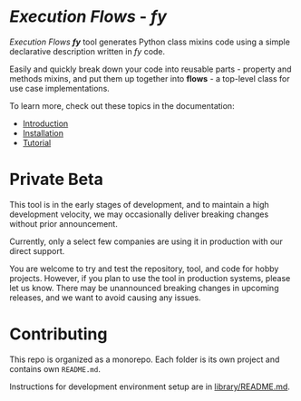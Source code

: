 # _Execution Flows_ - ___fy___

_Execution Flows_ ___fy___ tool generates Python class mixins code using a simple declarative description written in _fy_ code.

Easily and quickly break down your code into reusable parts - property and methods mixins, 
and put them up together into **flows** - a top-level class for use case implementations.

To learn more, check out these topics in the documentation: 

* [Introduction](https://execution-flows.github.io/fy/)
* [Installation](https://execution-flows.github.io/fy/getting_started/installation)
* [Tutorial](https://execution-flows.github.io/fy/tutorial/flow/flow/)

# Private Beta

This tool is in the early stages of development, and to maintain a high development velocity, we may occasionally deliver breaking changes without prior announcement.

Currently, only a select few companies are using it in production with our direct support.

You are welcome to try and test the repository, tool, and code for hobby projects. However, if you plan to use the tool in production systems, please let us know. There may be unannounced breaking changes in upcoming releases, and we want to avoid causing any issues.

# Contributing

This repo is organized as a monorepo. Each folder is its own project and contains own `README.md`.

Instructions for development environment setup are in [library/README.md](library/README.md).
